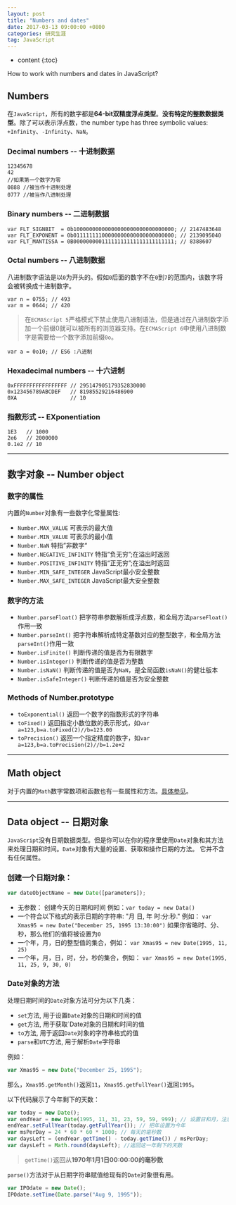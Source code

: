 ```yaml
---
layout: post
title: "Numbers and dates"
date: 2017-03-13 09:00:00 +0800 
categories: 研究生涯
tag: JavaScript
---
```

* content
{:toc}


How to work with numbers and dates in JavaScript?

<!-- more -->

## Numbers

在`JavaScript`，所有的数字都是**64-bit双精度浮点类型**。**没有特定的整数数据类型**。除了可以表示浮点数，the number type has three symbolic values: `+Infinity`、`-Infinity`、`NaN`。

### Decimal numbers -- 十进制数据

```
12345678
42
//如果第一个数字为零
0888 //被当作十进制处理
0777 //被当作八进制处理
```

### Binary numbers -- 二进制数据

```
var FLT_SIGNBIT  = 0b10000000000000000000000000000000; // 2147483648
var FLT_EXPONENT = 0b01111111100000000000000000000000; // 2139095040
var FLT_MANTISSA = 0B00000000011111111111111111111111; // 8388607
```

### Octal numbers -- 八进制数据

八进制数字语法是以`0`为开头的。假如`0`后面的数字不在`0`到`7`的范围内，该数字将会被转换成十进制数字。

```
var n = 0755; // 493
var m = 0644; // 420
```

> 在`ECMAScript 5`严格模式下禁止使用八进制语法，但是通过在八进制数字添加一个前缀0就可以被所有的浏览器支持。在`ECMAScript 6`中使用八进制数字是需要给一个数字添加前缀`0o`。

```
var a = 0o10; // ES6 :八进制
```

### Hexadecimal numbers -- 十六进制

```
0xFFFFFFFFFFFFFFFFF // 295147905179352830000
0x123456789ABCDEF   // 81985529216486900
0XA                 // 10
```

### 指数形式 -- EXponentiation

```
1E3   // 1000
2e6   // 2000000
0.1e2 // 10
```

---

## 数字对象 -- Number object

### 数字的属性

内置的`Number`对象有一些数字化常量属性:

+ `Number.MAX_VALUE` 可表示的最大值
+ `Number.MIN_VALUE` 可表示的最小值
+ `Number.NaN` 特指”非数字“
+ `Number.NEGATIVE_INFINITY` 特指“负无穷”;在溢出时返回
+ `Number.POSITIVE_INFINITY` 特指“正无穷”;在溢出时返回
+ `Number.MIN_SAFE_INTEGER` JavaScript最小安全整数
+ `Number.MAX_SAFE_INTEGER` JavaScript最大安全整数

### 数字的方法

+ `Number.parseFloat()` 把字符串参数解析成浮点数，和全局方法`parseFloat()`作用一致
+ `Number.parseInt()` 把字符串解析成特定基数对应的整型数字，和全局方法`parseInt()`作用一致
+ `Number.isFinite()` 判断传递的值是否为有限数字
+ `Number.isInteger()` 判断传递的值是否为整数
+ `Number.isNaN()` 判断传递的值是否为`NaN`，是全局函数`isNaN()`的健壮版本
+ `Number.isSafeInteger()` 判断传递的值是否为安全整数

### Methods of Number.prototype

+ `toExponential()` 返回一个数字的指数形式的字符串
+ `toFixed()` 返回指定小数位数的表示形式，如`var a=123,b=a.toFixed(2)//b=123.00`
+ `toPrecision()` 返回一个指定精度的数字，如`var a=123,b=a.toPrecision(2)//b=1.2e+2`

---

## Math object

对于内置的`Math`数字常数项和函数也有一些属性和方法。[具体参见](https://developer.mozilla.org/zh-CN/docs/Web/JavaScript/Reference/Global_Objects/Math)。

---

## Data object -- 日期对象

`JavaScript`没有日期数据类型。但是你可以在你的程序里使用`Date`对象和其方法来处理日期和时间。`Date`对象有大量的设置、获取和操作日期的方法。 它并不含有任何属性。

### 创建一个日期对象：

```javascript
var dateObjectName = new Date([parameters]);
```

+ 无参数： 创建今天的日期和时间 例如：`var today = new Data()`
+ 一个符合以下格式的表示日期的字符串: "月 日, 年 时:分:秒." 例如： `var Xmas95 = new Date("December 25, 1995 13:30:00")` 如果你省略时、分、秒，那么他们的值将被设置为`0`
+ 一个年，月，日的整型值的集合，例如： `var Xmas95 = new Date(1995, 11, 25)`
+ 一个年，月，日，时，分，秒的集合，例如： `var Xmas95 = new Date(1995, 11, 25, 9, 30, 0)`

### Date对象的方法

处理日期时间的`Date`对象方法可分为以下几类：

+ `set`方法, 用于设置`Date`对象的日期和时间的值
+ `get`方法, 用于获取`Date对象的日期和时间的值
+ `to`方法, 用于返回`Date`对象的字符串格式的值
+ `parse`和`UTC`方法, 用于解析`Date`字符串

例如：

```javascript
var Xmas95 = new Date("December 25, 1995");
```

那么，`Xmas95.getMonth()`返回`11`，`Xmas95.getFullYear()`返回`1995`。

以下代码展示了今年剩下的天数：

```javascript
var today = new Date();
var endYear = new Date(1995, 11, 31, 23, 59, 59, 999); // 设置日和月，注意，月份是0-11
endYear.setFullYear(today.getFullYear()); // 把年设置为今年
var msPerDay = 24 * 60 * 60 * 1000; // 每天的毫秒数
var daysLeft = (endYear.getTime() - today.getTime()) / msPerDay;
var daysLeft = Math.round(daysLeft); //返回这一年剩下的天数
```

> `getTime()`返回从**1970年1月1日00:00:00的毫秒数**

`parse()`方法对于从日期字符串赋值给现有的`Date`对象很有用。

```javascript
var IPOdate = new Date();
IPOdate.setTime(Date.parse("Aug 9, 1995"));
```